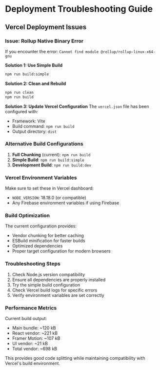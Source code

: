 # Deployment Troubleshooting Guide

## Vercel Deployment Issues

### Issue: Rollup Native Binary Error
If you encounter the error: `Cannot find module @rollup/rollup-linux-x64-gnu`

**Solution 1: Use Simple Build**
```bash
npm run build:simple
```

**Solution 2: Clean and Rebuild**
```bash
npm run clean
npm run build
```

**Solution 3: Update Vercel Configuration**
The `vercel.json` file has been configured with:
- Framework: Vite
- Build command: `npm run build`
- Output directory: `dist`

### Alternative Build Configurations

1. **Full Chunking** (current): `npm run build`
2. **Simple Build**: `npm run build:simple`
3. **Development Build**: `npm run build:dev`

### Vercel Environment Variables

Make sure to set these in Vercel dashboard:
- `NODE_VERSION`: 18.18.0 (or compatible)
- Any Firebase environment variables if using Firebase

### Build Optimization

The current configuration provides:
- Vendor chunking for better caching
- ESBuild minification for faster builds
- Optimized dependencies
- Proper target configuration for modern browsers

### Troubleshooting Steps

1. Check Node.js version compatibility
2. Ensure all dependencies are properly installed
3. Try the simple build configuration
4. Check Vercel build logs for specific errors
5. Verify environment variables are set correctly

### Performance Metrics

Current build output:
- Main bundle: ~120 kB
- React vendor: ~221 kB
- Framer Motion: ~107 kB
- UI vendor: ~21 kB
- Total vendor: ~698 kB

This provides good code splitting while maintaining compatibility with Vercel's build environment.
